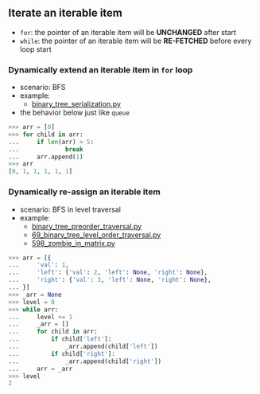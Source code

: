 ## Iterate an iterable item

- `for`: the pointer of an iterable item will be **UNCHANGED** after start
- `while`: the pointer of an iterable item will be **RE-FETCHED** before every loop start

### Dynamically extend an iterable item in `for` loop

- scenario: BFS
- example:
  - [binary_tree_serialization.py](../shared/binary_tree_serialization.py)
- the behavior below just like `queue`

```python
>>> arr = [0]
>>> for child in arr:
...     if len(arr) > 5:
...             break
...     arr.append(1)
>>> arr
[0, 1, 1, 1, 1, 1]
```

### Dynamically re-assign an iterable item

- scenario: BFS in level traversal
- example:
  - [binary_tree_preorder_traversal.py](../shared/binary_tree_preorder_traversal.py)
  - [69_binary_tree_level_order_traversal.py](../lintcode/69_binary_tree_level_order_traversal.py)
  - [598_zombie_in_matrix.py](../lintcode/598_zombie_in_matrix.py)

```python
>>> arr = [{
...     'val': 1,
...     'left': {'val': 2, 'left': None, 'right': None},
...     'right': {'val': 3, 'left': None, 'right': None},
... }]
>>> _arr = None
>>> level = 0
>>> while arr:
...     level += 1
...     _arr = []
...     for child in arr:
...         if child['left']:
...             _arr.append(child['left'])
...         if child['right']:
...             _arr.append(child['right'])
...     arr = _arr
>>> level
2
```
